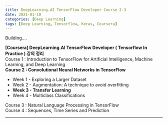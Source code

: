 ```yaml
---
title: DeepLearning.AI TensorFlow Developer Course 2-3
date: 2021-01-10
categories: [Deep Learning]
tags: [Deep Learning, Tensorflow, Keras, Coursera]
---
```


Building....


**[Coursera] DeepLearning.AI TensorFlow Developer ( Tensorflow In Practice ) 강의 정리**  
Course 1 : Introduction to TensorFlow for Artificial Intelligence, Machine Learning, and Deep Learning  
**Course 2 : Convolutional Neural Networks in TensorFlow**  
- Week 1 - Exploring a Larger Dataset
- Week 2 - Augmentation: A technique to avoid overfitting
- **Week 3 - Transfer Learning**
- Week 4 - Multiclass Classifications

Course 3 : Natural Language Processing in TensorFlow  
Course 4 : Sequences, Time Series and Prediction

---  

